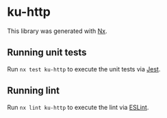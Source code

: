 # ku-http

This library was generated with [Nx](https://nx.dev).


## Running unit tests

Run `nx test ku-http` to execute the unit tests via [Jest](https://jestjs.io).


## Running lint

Run `nx lint ku-http` to execute the lint via [ESLint](https://eslint.org/).

